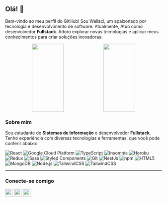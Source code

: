 ## Olá! 👋

Bem-vindo ao meu perfil do GitHub! Sou Wallaci, um apaixonado por tecnologia e desenvolvimento de software. Atualmente, Atuo como desenvolvedor **Fullstack**. Adoro explorar novas tecnologias e aplicar meus conhecimentos para criar soluções inovadoras.

<p align="center">
  <picture>
    <source media="(prefers-color-scheme: dark)" srcset="https://github-readme-stats-ten-beta-68.vercel.app/api?username=codewallaci&count_private=true&locale=pt-br&theme=dark&show_icons=true">
    <img align="center" width="45%" height="220px" src="https://github-readme-stats-ten-beta-68.vercel.app/api?username=codewallaci&count_private=true&locale=pt-br&theme=dark&show_icons=true">
  </picture>
  <picture>
    <source media="(prefers-color-scheme: dark)" srcset="https://github-readme-stats-ten-beta-68.vercel.app/api/top-langs/?username=codewallaci&count_private=true&locale=pt-br&theme=dark&show_icons=true">
    <img align="center" width="45%" height="220px" src="https://github-readme-stats-ten-beta-68.vercel.app/api/top-langs/?username=codewallaci&count_private=true&locale=pt-br&theme=dark&show_icons=true">
  </picture>
</p>

### Sobre mim

Sou estudante de **Sistemas de Informação** e desenvolvedor **Fullstack**. Tenho experiência com diversas tecnologias e ferramentas, que você pode conferir abaixo:

<p>
  <img alt="React" src="https://img.shields.io/badge/-React-45b8d8?style=flat-square&logo=react&logoColor=white" />
  <img alt="Google Cloud Platform" src="https://img.shields.io/badge/-Google_Cloud_Platform-1a73e8?style=flat-square&logo=google-cloud&logoColor=white" />
  <img alt="TypeScript" src="https://img.shields.io/badge/-TypeScript-007ACC?style=flat-square&logo=typescript&logoColor=white" />
  <img alt="Insomnia" src="https://img.shields.io/badge/-Insomnia-5849BE?style=flat-square&logo=insomnia&logoColor=white" />
  <img alt="Heroku" src="https://img.shields.io/badge/-Heroku-430098?style=flat-square&logo=heroku&logoColor=white" />
  <img alt="Redux" src="https://img.shields.io/badge/-Redux-764ABC?style=flat-square&logo=redux&logoColor=white" />
  <img alt="Sass" src="https://img.shields.io/badge/-Sass-CC6699?style=flat-square&logo=sass&logoColor=white" />
  <img alt="Styled Components" src="https://img.shields.io/badge/-Styled_Components-db7092?style=flat-square&logo=styled-components&logoColor=white" />
  <img alt="Git" src="https://img.shields.io/badge/-Git-F05032?style=flat-square&logo=git&logoColor=white" />
  <img alt="NestJs" src="https://img.shields.io/badge/-NestJs-ea2845?style=flat-square&logo=nestjs&logoColor=white" />
  <img alt="npm" src="https://img.shields.io/badge/-NPM-CB3837?style=flat-square&logo=npm&logoColor=white" />
  <img alt="HTML5" src="https://img.shields.io/badge/-HTML5-E34F26?style=flat-square&logo=html5&logoColor=white" />
  <img alt="MongoDB" src="https://img.shields.io/badge/-MongoDB-13aa52?style=flat-square&logo=mongodb&logoColor=white" />
  <img alt="Node.js" src="https://img.shields.io/badge/-Node.js-43853d?style=flat-square&logo=Node.js&logoColor=white" />
  <img alt="TailwindCSS" src="https://img.shields.io/badge/-TailwindCSS-007ACC?style=flat-square&logo=TailwindCSS&logoColor=white" />
  <img alt="TailwindCSS" src="https://img.shields.io/badge/-Bun-808080?style=flat-square&logo=bun&logoColor=white" />
</p>

---

### Conecte-se comigo

<p>
  <a href="https://www.twitter.com/realwallaci"><img src="https://img.shields.io/badge/twitter-%231DA1F2.svg?&style=for-the-badge&logo=twitter&logoColor=white" height=25></a>
  <a href="https://www.linkedin.com/in/realwallaci"><img src="https://img.shields.io/badge/linkedin-%230077B5.svg?&style=for-the-badge&logo=linkedin&logoColor=white" height=25></a>
  <a href="https://www.instagram.com/realwallaci/"><img src="https://img.shields.io/badge/instagram-%23E4405F.svg?&style=for-the-badge&logo=instagram&logoColor=white" height=25></a>
</p>
